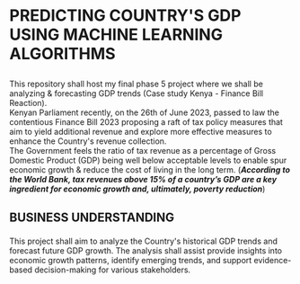 # <p>PREDICTING COUNTRY'S GDP USING MACHINE LEARNING ALGORITHMS<p>

This repository shall host my final phase 5 project where we shall be analyzing & forecasting GDP trends (Case study Kenya - Finance Bill Reaction).\
Kenyan Parliament recently, on the 26th of June 2023, passed to law the contentious Finance Bill 2023 proposing a raft of tax policy measures that aim to yield additional revenue and explore more effective measures to enhance the Country's revenue collection.\
The Government feels the ratio of tax revenue as a percentage of Gross Domestic Product (GDP) being well below acceptable levels to enable spur economic growth & reduce the cost of living in the long term. (***According to the World Bank, tax revenues above 15% of a country’s GDP are a key ingredient for economic growth and, ultimately, poverty reduction***)

## <p>BUSINESS UNDERSTANDING<p>

This project shall aim to analyze the Country's historical GDP trends and forecast future GDP growth. The analysis shall assist provide insights into economic growth patterns, identify emerging trends, and support evidence-based decision-making for various stakeholders.

